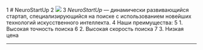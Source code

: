 1 # NeuroStartUp
2 ![](https://netology-code.github.io/git-homeworks/introduction/assets/logo.png)
3 *NeuroStartUp* — динамически развивающийся стартап, специализирующийся на поиске с использованием новейших технологий искусственного интеллекта.
4 Наши преимущества:
5 1. Высокая точность поиска
6 2. Высокая скорость поиска
7 3. Низкая цена
*******************

